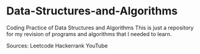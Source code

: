 # Data-Structures-and-Algorithms
Coding Practice of Data Structures and Algorithms
This is just a repository for my revision of programs and algorithms that I needed to learn.

Sources:
Leetcode
Hackerrank
YouTube
